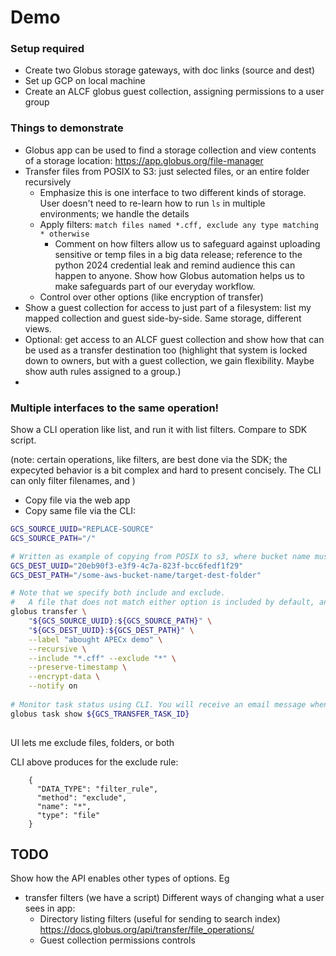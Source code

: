 # Demo
### Setup required
- Create two Globus storage gateways, with doc links (source and dest)
- Set up GCP on local machine
- Create an ALCF globus guest collection, assigning permissions to a user group

### Things to demonstrate
- Globus app can be used to find a storage collection and view contents of a storage location: https://app.globus.org/file-manager
- Transfer files from POSIX to S3: just selected files, or an entire folder recursively
  - Emphasize this is one interface to two different kinds of storage. User doesn't need to re-learn how to run `ls` in multiple environments; we handle the details
  - Apply filters: `match files named *.cff, exclude any type matching * otherwise`
    - Comment on how filters allow us to safeguard against uploading sensitive or temp files in a big data release; reference to the python 2024 credential leak and remind audience this can happen to anyone. Show how Globus automation helps us to make safeguards part of our everyday workflow. 
  - Control over other options (like encryption of transfer)
- Show a guest collection for access to just part of a filesystem: list my mapped collection and guest side-by-side. Same storage, different views.
- Optional: get access to an ALCF guest collection and show how that can be used as a transfer destination too (highlight that system is locked down to owners, but with a guest collection, we gain flexibility. Maybe show auth rules assigned to a group.)
- 

### Multiple interfaces to the same operation!
Show a CLI operation like list, and run it with list filters. Compare to SDK script.


(note: certain operations, like filters, are best done via the SDK; the expecyted behavior is a bit complex and hard to present concisely. The CLI can only filter filenames, and )
- Copy file via the web app
- Copy same file via the CLI:
```bash
GCS_SOURCE_UUID="REPLACE-SOURCE"
GCS_SOURCE_PATH="/"

# Written as example of copying from POSIX to s3, where bucket name must be part of the path
GCS_DEST_UUID="20eb90f3-e3f9-4c7a-823f-bcc6fedf1f29"
GCS_DEST_PATH="/some-aws-bucket-name/target-dest-folder"

# Note that we specify both include and exclude. 
#   A file that does not match either option is included by default, and earlier options have priority. Filters are powerful, but not always intuitive! 
globus transfer \
    "${GCS_SOURCE_UUID}:${GCS_SOURCE_PATH}" \
    "${GCS_DEST_UUID}:${GCS_DEST_PATH}" \
    --label "abought APECx demo" \
    --recursive \
    --include "*.cff" --exclude "*" \
    --preserve-timestamp \
    --encrypt-data \
    --notify on
    
# Monitor task status using CLI. You will receive an email message when transfer succeeds/fails.
globus task show ${GCS_TRANSFER_TASK_ID}
    
```


UI lets me exclude files, folders, or both

CLI above produces for the exclude rule:
```
    {
      "DATA_TYPE": "filter_rule",
      "method": "exclude",
      "name": "*",
      "type": "file"
    }
```


## TODO
Show how the API enables other types of options. Eg
* transfer filters (we have a script)
Different ways of changing what a user sees in app:
  * Directory listing filters (useful for sending to search index) https://docs.globus.org/api/transfer/file_operations/
  * Guest collection permissions controls